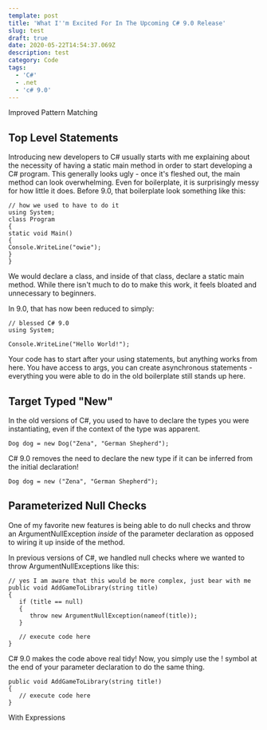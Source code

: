 ```yaml
---
template: post
title: 'What I''m Excited For In The Upcoming C# 9.0 Release'
slug: test
draft: true
date: 2020-05-22T14:54:37.069Z
description: test
category: Code
tags:
  - 'C#'
  - .net
  - 'c# 9.0'
---
```

Improved Pattern Matching

## Top Level Statements

Introducing new developers to C# usually starts with me explaining about the necessity of having a static main method in order to start developing a C# program. This generally looks ugly - once it's fleshed out, the main method can look overwhelming. Even for boilerplate, it is surprisingly messy for how little it does. Before 9.0, that boilerplate look something like this:

```
// how we used to have to do it
using System;
class Program
{
static void Main()
{
Console.WriteLine("owie");
}
}
```

We would declare a class, and inside of that class, declare a static main method. While there isn't much to do to make this work, it feels bloated and unnecessary to beginners.

In 9.0, that has now been reduced to simply:

```
// blessed C# 9.0
using System;

Console.WriteLine("Hello World!");
```

Your code has to start after your using statements, but anything works from here. You have access to args, you can create asynchronous statements - everything you were able to do in the old boilerplate still stands up here. 

## Target Typed "New"

In the old versions of C#, you used to have to declare the types you were instantiating, even if the context of the type was apparent. 

```
Dog dog = new Dog("Zena", "German Shepherd");
```

C# 9.0 removes the need to declare the new type if it can be inferred from the initial declaration!

```
Dog dog = new ("Zena", "German Shepherd");
```

## Parameterized Null Checks

One of my favorite new features is being able to do null checks and throw an ArgumentNullException *inside* of the parameter declaration as opposed to wiring it up inside of the method.

In previous versions of C#, we handled null checks where we wanted to throw ArgumentNullExceptions like this:

```
// yes I am aware that this would be more complex, just bear with me
public void AddGameToLibrary(string title) 
{
   if (title == null) 
   {
      throw new ArgumentNullException(nameof(title));
   }
   
   // execute code here
} 
```

C# 9.0 makes the code above real tidy! Now, you simply use the ! symbol at the end of your parameter declaration to do the same thing.

```
public void AddGameToLibrary(string title!) 
{
   // execute code here
} 
```

With Expressions
